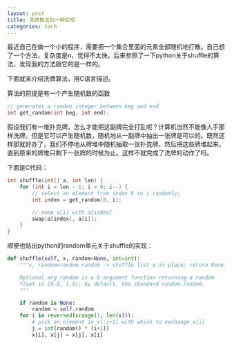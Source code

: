 ```yaml
---
layout: post
title: 洗牌算法的一种实现
categories: tech
---
```


最近自己在做一个小的程序，需要把一个集合里面的元素全部随机地打散。自己想了一个方法，复杂度是n，觉得不太快。后来参照了一下python关于shuffle的算法，发现我的方法跟它的是一样的。

下面就来介绍洗牌算法，用C语言描述。

算法的前提是有一个产生随机数的函数

``` c++
// generates a random integer between beg and end.
int get_random(int beg, int end);
```

假设我们有一堆扑克牌，怎么才能把这副牌完全打乱呢？计算机当然不能像人手那样洗牌。但是它可以产生随机数，随机地从一副牌中抽出一张牌是可以的。既然这样那就好办了，我们不停地从牌堆中随机抽取一张扑克牌，然后把这些牌堆起来，直到原来的牌堆只剩下一张牌的时候为止。这样不就完成了洗牌的动作了吗。

下面是C代码：

``` c++
int shuffle(int[] a, int len) {
    for (int i = len - 1; i > 0; i--) {
        // select an element from index 0 to i randomly;
        int index = get_random(0, i);

        // swap a[i] with a[index]
        swap(a[index], a[i]);
    }
}
```

顺便也贴出python的random单元关于shuffle的实现：

``` python
def shuffle(self, x, random=None, int=int):
    """x, random=random.random -> shuffle list x in place; return None.

    Optional arg random is a 0-argument function returning a random
    float in [0.0, 1.0); by default, the standard random.random.
    """

    if random is None:
        random = self.random
    for i in reversed(xrange(1, len(x))):
        # pick an element in x[:i+1] with which to exchange x[i]
        j = int(random() * (i+1))
        x[i], x[j] = x[j], x[i]
```
